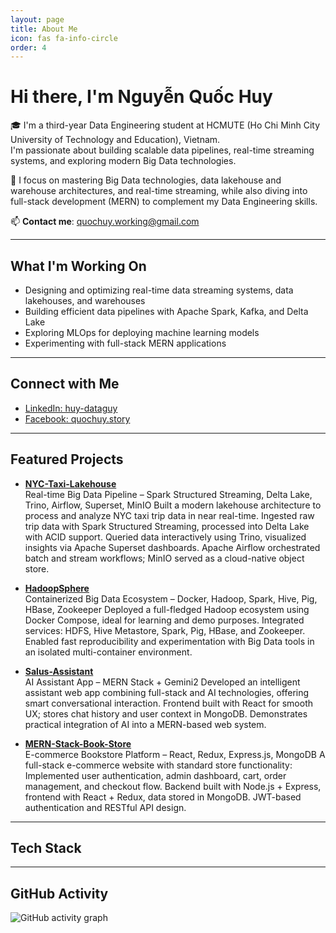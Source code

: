 ```yaml
---
layout: page
title: About Me
icon: fas fa-info-circle
order: 4
---
```


# Hi there, I'm Nguyễn Quốc Huy

🎓 I'm a third-year Data Engineering student at HCMUTE (Ho Chi Minh City University of Technology and Education), Vietnam.  
I'm passionate about building scalable data pipelines, real-time streaming systems, and exploring modern Big Data technologies.

🔭 I focus on mastering Big Data technologies, data lakehouse and warehouse architectures, and real-time streaming, while also diving into full-stack development (MERN) to complement my Data Engineering skills.

📫 **Contact me**: [quochuy.working@gmail.com](mailto:quochuy.working@gmail.com)

---

## What I'm Working On

- Designing and optimizing real-time data streaming systems, data lakehouses, and warehouses  
- Building efficient data pipelines with Apache Spark, Kafka, and Delta Lake  
- Exploring MLOps for deploying machine learning models  
- Experimenting with full-stack MERN applications  

---

## Connect with Me

- [LinkedIn: huy-dataguy](https://www.linkedin.com/in/huy-dataguy)  
- [Facebook: quochuy.story](https://www.facebook.com/huy.dataguy)

---

## Featured Projects

- **[NYC-Taxi-Lakehouse](https://github.com/huy-dataguy/NYC-Taxi-Lakehouse)**  
Real-time Big Data Pipeline – Spark Structured Streaming, Delta Lake, Trino, Airflow, Superset, MinIO
Built a modern lakehouse architecture to process and analyze NYC taxi trip data in near real-time.
Ingested raw trip data with Spark Structured Streaming, processed into Delta Lake with ACID support.
Queried data interactively using Trino, visualized insights via Apache Superset dashboards.
Apache Airflow orchestrated batch and stream workflows; MinIO served as a cloud-native object store.

- **[HadoopSphere](https://github.com/huy-dataguy/HadoopSphere)**  
Containerized Big Data Ecosystem – Docker, Hadoop, Spark, Hive, Pig, HBase, Zookeeper
Deployed a full-fledged Hadoop ecosystem using Docker Compose, ideal for learning and demo purposes.
Integrated services: HDFS, Hive Metastore, Spark, Pig, HBase, and Zookeeper.
Enabled fast reproducibility and experimentation with Big Data tools in an isolated multi-container environment.

- **[Salus-Assistant](https://github.com/huy-dataguy/Salus-Assistant)**  
AI Assistant App – MERN Stack + Gemini2
Developed an intelligent assistant web app combining full-stack and AI technologies, offering smart conversational interaction.
Frontend built with React for smooth UX; stores chat history and user context in MongoDB.
Demonstrates practical integration of AI into a MERN-based web system.

- **[MERN-Stack-Book-Store](https://github.com/huy-dataguy/MERN-Stack-Book-Store)**  
E-commerce Bookstore Platform – React, Redux, Express.js, MongoDB
A full-stack e-commerce website with standard store functionality:
Implemented user authentication, admin dashboard, cart, order management, and checkout flow.
Backend built with Node.js + Express, frontend with React + Redux, data stored in MongoDB.
JWT-based authentication and RESTful API design.

---

## Tech Stack



---

## GitHub Activity

![GitHub activity graph](https://github-readme-activity-graph.vercel.app/graph?username=huy-dataguy&area=true&theme=github-compact&bg_color=000000)
